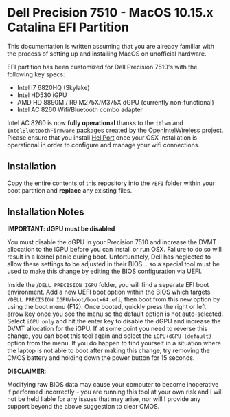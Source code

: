 # Dell Precision 7510 - MacOS 10.15.x Catalina EFI Partition

This documentation is written assuming that you are already familiar with the process of setting up and installing MacOS on unofficial hardware.

EFI partition has been customized for Dell Precision 7510's with the following key specs:

- Intel i7 6820HQ (Skylake)
- Intel HD530 iGPU
- AMD HD 8890M / R9 M275X/M375X dGPU (currently non-functional)
- Intel AC 8260 Wifi/Bluetooth combo adapter

Intel AC 8260 is now **fully operational** thanks to the `itlwm` and `IntelBluetoothFirmware` packages created by the [OpenIntelWireless](https://github.com/OpenIntelWireless) project. Please ensure that you install [HeliPort](https://github.com/OpenIntelWireless/HeliPort ) once your OSX installation is operational in order to configure and manage your wifi connections. 

## Installation

Copy the entire contents of this repository into the `/EFI` folder within your boot partition and **replace** any existing files.

## Installation Notes

**IMPORTANT: dGPU must be disabled**

You must disable the dGPU in your Precision 7510 and increase the DVMT allocation to the iGPU before you can install or run OSX. Failure to do so will result in a kernel panic during boot. Unfortunately, Dell has neglected to allow these settings to be adjusted in their BIOS... so a special tool must be used to make this change by editing the BIOS configuration via UEFI.

Inside the /`DELL PRECISION IGPU` folder, you will find a separate EFI boot environment. Add a new UEFI boot option within the BIOS which targets `/DELL PRECISION IGPU/boot/bootx64.efi`, then boot from this new option by using the boot menu (F12). Once booted, quickly press the right or left arrow key once you see the menu so the default option is not auto-selected. Select `iGPU only` and hit the enter key to disable the dGPU and increase the DVMT allocation for the iGPU. If at some point you need to reverse this change, you can boot this tool again and select the `iGPU+dGPU (default)` option from the menu. If you do happen to find yourself in a situation where the laptop is not able to boot after making this change, try removing the CMOS battery and holding down the power button for 15 seconds. 

**DISCLAIMER**:

Modifying raw BIOS data may cause your computer to become inoperative if performed incorrectly - you are running this tool at your own risk and I will not be held liable for any issues that may arise, nor will I provide any support beyond the above suggestion to clear CMOS.